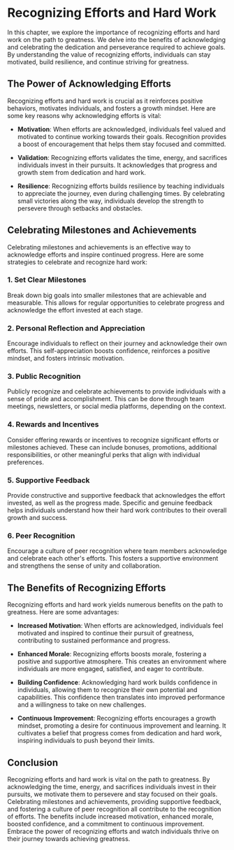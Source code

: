 Recognizing Efforts and Hard Work
==========================================

In this chapter, we explore the importance of recognizing efforts and hard work on the path to greatness. We delve into the benefits of acknowledging and celebrating the dedication and perseverance required to achieve goals. By understanding the value of recognizing efforts, individuals can stay motivated, build resilience, and continue striving for greatness.

The Power of Acknowledging Efforts
----------------------------------

Recognizing efforts and hard work is crucial as it reinforces positive behaviors, motivates individuals, and fosters a growth mindset. Here are some key reasons why acknowledging efforts is vital:

* **Motivation**: When efforts are acknowledged, individuals feel valued and motivated to continue working towards their goals. Recognition provides a boost of encouragement that helps them stay focused and committed.

* **Validation**: Recognizing efforts validates the time, energy, and sacrifices individuals invest in their pursuits. It acknowledges that progress and growth stem from dedication and hard work.

* **Resilience**: Recognizing efforts builds resilience by teaching individuals to appreciate the journey, even during challenging times. By celebrating small victories along the way, individuals develop the strength to persevere through setbacks and obstacles.

Celebrating Milestones and Achievements
---------------------------------------

Celebrating milestones and achievements is an effective way to acknowledge efforts and inspire continued progress. Here are some strategies to celebrate and recognize hard work:

### 1. Set Clear Milestones

Break down big goals into smaller milestones that are achievable and measurable. This allows for regular opportunities to celebrate progress and acknowledge the effort invested at each stage.

### 2. Personal Reflection and Appreciation

Encourage individuals to reflect on their journey and acknowledge their own efforts. This self-appreciation boosts confidence, reinforces a positive mindset, and fosters intrinsic motivation.

### 3. Public Recognition

Publicly recognize and celebrate achievements to provide individuals with a sense of pride and accomplishment. This can be done through team meetings, newsletters, or social media platforms, depending on the context.

### 4. Rewards and Incentives

Consider offering rewards or incentives to recognize significant efforts or milestones achieved. These can include bonuses, promotions, additional responsibilities, or other meaningful perks that align with individual preferences.

### 5. Supportive Feedback

Provide constructive and supportive feedback that acknowledges the effort invested, as well as the progress made. Specific and genuine feedback helps individuals understand how their hard work contributes to their overall growth and success.

### 6. Peer Recognition

Encourage a culture of peer recognition where team members acknowledge and celebrate each other's efforts. This fosters a supportive environment and strengthens the sense of unity and collaboration.

The Benefits of Recognizing Efforts
-----------------------------------

Recognizing efforts and hard work yields numerous benefits on the path to greatness. Here are some advantages:

* **Increased Motivation**: When efforts are acknowledged, individuals feel motivated and inspired to continue their pursuit of greatness, contributing to sustained performance and progress.

* **Enhanced Morale**: Recognizing efforts boosts morale, fostering a positive and supportive atmosphere. This creates an environment where individuals are more engaged, satisfied, and eager to contribute.

* **Building Confidence**: Acknowledging hard work builds confidence in individuals, allowing them to recognize their own potential and capabilities. This confidence then translates into improved performance and a willingness to take on new challenges.

* **Continuous Improvement**: Recognizing efforts encourages a growth mindset, promoting a desire for continuous improvement and learning. It cultivates a belief that progress comes from dedication and hard work, inspiring individuals to push beyond their limits.

Conclusion
----------

Recognizing efforts and hard work is vital on the path to greatness. By acknowledging the time, energy, and sacrifices individuals invest in their pursuits, we motivate them to persevere and stay focused on their goals. Celebrating milestones and achievements, providing supportive feedback, and fostering a culture of peer recognition all contribute to the recognition of efforts. The benefits include increased motivation, enhanced morale, boosted confidence, and a commitment to continuous improvement. Embrace the power of recognizing efforts and watch individuals thrive on their journey towards achieving greatness.

